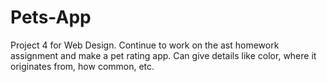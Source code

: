 # Pets-App
Project 4 for Web Design. Continue to work on the ast homework assignment and make a pet rating app. Can give details like color, where it originates from, how common, etc.
